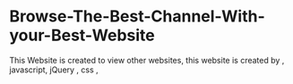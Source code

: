 # Browse-The-Best-Channel-With-your-Best-Website
This Website is created to view other websites, this website is created by  , javascript, jQuery , css , 
